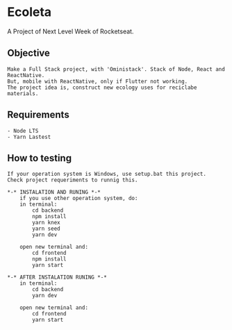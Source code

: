 # Ecoleta

A Project of Next Level Week of Rocketseat.

## Objective

    Make a Full Stack project, with 'Oministack'. Stack of Node, React and ReactNative. 
    But, mobile with ReactNative, only if Flutter not working.
    The project idea is, construct new ecology uses for reciclabe materials.

## Requirements

    - Node LTS
    - Yarn Lastest

## How to testing

    If your operation system is Windows, use setup.bat this project.
    Check project requeriments to runnig this.

    *-* INSTALATION AND RUNING *-*
        if you use other operation system, do:
        in terminal:
            cd backend
            npm install
            yarn knex
            yarn seed
            yarn dev
        
        open new terminal and:
            cd frontend
            npm install
            yarn start

    *-* AFTER INSTALATION RUNING *-*
        in terminal:
            cd backend
            yarn dev

        open new terminal and:
            cd frontend
            yarn start
